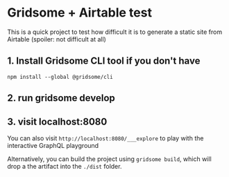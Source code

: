 # Gridsome + Airtable test
This is a quick project to test how difficult it is to generate a static site from Airtable (spoiler: not difficult at all)

## 1. Install Gridsome CLI tool if you don't have

`npm install --global @gridsome/cli`

## 2. run gridsome develop

## 3. visit localhost:8080

You can also visit `http://localhost:8080/___explore` to play with the interactive GraphQL playground

Alternatively, you can build the project using `gridsome build`, which will drop a the artifact into the `./dist` folder.

